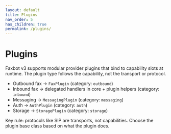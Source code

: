 ```yaml
---
layout: default
title: Plugins
nav_order: 5
has_children: true
permalink: /plugins/
---
```


# Plugins

Faxbot v3 supports modular provider plugins that bind to capability slots at runtime. The plugin type follows the capability, not the transport or protocol.

- Outbound fax → `FaxPlugin` (category: `outbound`)
- Inbound fax → delegated handlers in core + plugin helpers (category: `inbound`)
- Messaging → `MessagingPlugin` (category: `messaging`)
- Auth → `AuthPlugin` (category: `auth`)
- Storage → `StoragePlugin` (category: `storage`)

Key rule: protocols like SIP are transports, not capabilities. Choose the plugin base class based on what the plugin does.

